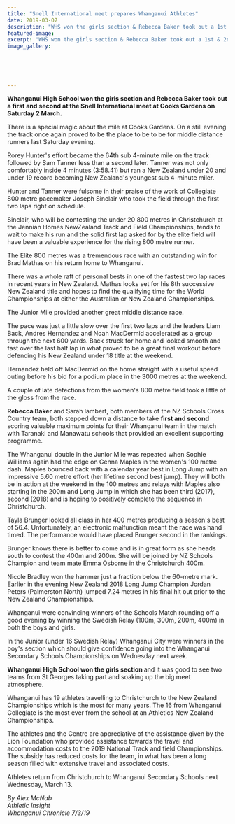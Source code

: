 ```yaml
---
title: "Snell International meet prepares Whanganui Athletes"
date: 2019-03-07
description: "WHS won the girls section & Rebecca Baker took out a 1st & 2nd at the Snell International meet at Cooks Gardens..."
featured-image: 
excerpt: "WHS won the girls section & Rebecca Baker took out a 1st & 2nd at the Snell International meet at Cooks Gardens."
image_gallery:
	
	
	
	
	
---
```


<p class="element element-paragraph"><strong>Whanganui High School won the girls section and Rebecca Baker took out a first and second at the Snell International meet at Cooks Gardens on Saturday 2 March.</strong></p>
<p class="element element-paragraph">There is a special magic about the mile at Cooks Gardens. On a still evening the track once again proved to be the place to be to be for middle distance runners last Saturday evening.</p>
<p class="element element-paragraph">Rorey Hunter's effort became the 64th sub 4-minute mile on the track followed by Sam Tanner less than a second later. Tanner was not only comfortably inside 4 minutes (3:58.41) but ran a New Zealand under 20 and under 19 record becoming New Zealand's youngest sub 4-minute miler.</p>
<p class="element element-paragraph">Hunter and Tanner were fulsome in their praise of the work of Collegiate 800 metre pacemaker Joseph Sinclair who took the field through the first two laps right on schedule.</p>
<p class="element element-paragraph">Sinclair, who will be contesting the under 20 800 metres in Christchurch at the Jennian Homes NewZealand Track and Field Championships, tends to wait to make his run and the solid first lap asked for by the elite field will have been a valuable experience for the rising 800 metre runner.</p>
<p class="element element-paragraph">The Elite 800 metres was a tremendous race with an outstanding win for Brad Mathas on his return home to Whanganui.</p>
<p class="element element-paragraph">There was a whole raft of personal bests in one of the fastest two lap races in recent years in New Zealand. Mathas looks set for his 8th successive New Zealand title and hopes to find the qualifying time for the World Championships at either the Australian or New Zealand Championships.</p>
<p class="element element-paragraph">The Junior Mile provided another great middle distance race.</p>
<p class="element element-paragraph">The pace was just a little slow over the first two laps and the leaders Liam Back, Andres Hernandez and Noah MacDermid accelerated as a group through the next 600 yards. Back struck for home and looked smooth and fast over the last half lap in what proved to be a great final workout before defending his New Zealand under 18 title at the weekend.</p>
<p class="element element-paragraph">Hernandez held off MacDermid on the home straight with a useful speed outing before his bid for a podium place in the 3000 metres at the weekend.</p>
<p class="element element-paragraph">A couple of late defections from the women's 800 metre field took a little of the gloss from the race.</p>
<p class="element element-paragraph"><strong>Rebecca Baker</strong> and Sarah lambert, both members of the NZ Schools Cross Country team, both stepped down a distance to take <strong>first and second</strong> scoring valuable maximum points for their Whanganui team in the match with Taranaki and Manawatu schools that provided an excellent supporting programme.</p>
<p class="element element-paragraph">The Whanganui double in the Junior Mile was repeated when Sophie Williams again had the edge on Genna Maples in the women's 100 metre dash. Maples bounced back with a calendar year best in Long Jump with an impressive 5.60 metre effort (her lifetime second best jump). They will both be in action at the weekend in the 100 metres and relays with Maples also starting in the 200m and Long Jump in which she has been third (2017), second (2018) and is hoping to positively complete the sequence in Christchurch.</p>
<p class="element element-paragraph">Tayla Brunger looked all class in her 400 metres producing a season's best of 56.4. Unfortunately, an electronic malfunction meant the race was hand timed. The performance would have placed Brunger second in the rankings.</p>
<p class="element element-paragraph">Brunger knows there is better to come and is in great form as she heads south to contest the 400m and 200m. She will be joined by NZ Schools Champion and team mate Emma Osborne in the Christchurch 400m.</p>
<p class="element element-paragraph">Nicole Bradley won the hammer just a fraction below the 60-metre mark. Earlier in the evening New Zealand 2018 Long Jump Champion Jordan Peters (Palmerston North) jumped 7.24 metres in his final hit out prior to the New Zealand Championships.</p>
<p class="element element-paragraph">Whanganui were convincing winners of the Schools Match rounding off a good evening by winning the Swedish Relay (100m, 300m, 200m, 400m) in both the boys and girls.</p>
<p class="element element-paragraph">In the Junior (under 16 Swedish Relay) Whanganui City were winners in the boy's section which should give confidence going into the Whanganui Secondary Schools Championships on Wednesday next week.</p>
<p class="element element-paragraph"><strong>Whanganui High School won the girls section </strong>and it was good to see two teams from St Georges taking part and soaking up the big meet atmosphere.</p>
<p class="element element-paragraph">Whanganui has 19 athletes travelling to Christchurch to the New Zealand Championships which is the most for many years. The 16 from Whanganui Collegiate is the most ever from the school at an Athletics New Zealand Championships.</p>
<p class="element element-paragraph">The athletes and the Centre are appreciative of the assistance given by the Lion Foundation who provided assistance towards the travel and accommodation costs to the 2019 National Track and field Championships. The subsidy has reduced costs for the team, in what has been a long season filled with extensive travel and associated costs.</p>
<p class="element element-paragraph">Athletes return from Christchurch to Whanganui Secondary Schools next Wednesday, March 13.</p>
<p class="element element-paragraph"><em>By Alex McNab</em><br /><em>Athletic Insight</em><br /><em>Whanganui Chronicle 7/3/19</em></p>

